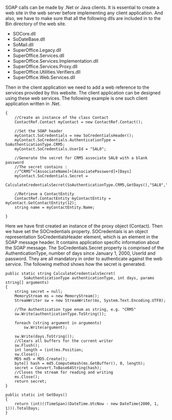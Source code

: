 <properties date="2016-06-24"
SortOrder="7"
/>

SOAP calls can be made by .Net or Java clients. It is essential to create a web site in the web server before implementing any client application. And also, we have to make sure that all the following dlls are included in to the Bin directory of the web site.

* SOCore.dll
* SoDateBase.dll
* SoMail.dll
* SuperOffice.Legacy.dll
* SuperOffice.Services.dll
* SuperOffice.Services.Implementation.dll
* SuperOffice.Services.Proxy.dll
* SuperOffice.Utilities.Verifiers.dll
* SuperOffice.Web.Services.dll

Then in the client application we need to add a web reference to the services provided by this website. The client application can be designed using these web services. The following example is one such client application written in .Net.

```
{
    //Create an instance of the class Contact
    ContactRef.Contact myContact = new ContactRef.Contact();
    
    //Set the SOAP header
    myContact.SoCredentials = new SoCredentialsHeader();
    myContact.SoCredentials.AuthenticationType = SoAuthenticationType.CRM5;
    myContact.SoCredentials.UserId = "SAL0";
 
    //Generate the secret for CRM5 associate SAL0 with a blank password
    //The secret contains :  
    //“CRM5”+[AssociateName]+[AssociatePassword]+[Days]
    myContact.SoCredentials.Secret = 
          CalculateCredentialsSecret(SoAuthenticationType.CRM5,GetDays(),"SAL0","");
   
    //Retrieve a ContactEntity
    ContactRef.ContactEntity myContactEntity = myContact.GetContactEntity(12);
    string name = myContactEntity.Name;
 
}
```

 

Here we have first created an instance of the proxy object (Contact). Then we have set the SOCredentials property. SOCredentials is an object representation SoCredentialsHeader element, which is an element in the SOAP message header. It contains application specific information about the SOAP message. The SoCredentials.Secret property is comprised of the AuthenticationType, number of days since January 1, 2000, UserId and password. They are all mandatory in order to authenticate against the web service. The following method shows how the secret is generated.

```
public static string CalculateCredentialsSecret(
        SoAuthenticationType authenticationType, int days, params string[] arguments)
{
    string secret = null;
    MemoryStream ms = new MemoryStream();
    StreamWriter sw = new StreamWriter(ms, System.Text.Encoding.UTF8);
 
    //The Authentication type enum as string, e.g. "CRM5"
    sw.Write(authenticationType.ToString());
 
    foreach (string argument in arguments)
        sw.Write(argument);
 
    sw.Write(days.ToString());
    //Clears all buffers for the current writer
    sw.Flush();
    int length = (int)ms.Position;
    sw.Close();
    MD5 md5 = MD5.Create();
    byte[] hash = md5.ComputeHash(ms.GetBuffer(), 0, length);
    secret = Convert.ToBase64String(hash);
    //Closes the stream for reading and writing
    ms.Close();
    return secret;
}
 
public static int GetDays()
{
    return (int)((TimeSpan)(DateTime.UtcNow - new DateTime(2000, 1, 1))).TotalDays;
}  
```
